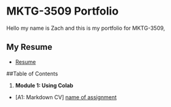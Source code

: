 # MKTG-3509 Portfolio
Hello my name is Zach and this is my portfolio for MKTG-3509, 

## My Resume
- [Resume](https://colab.research.google.com/drive/1VPiXvBqEVtmkEFrwcqHL1xxc-BwrnB0_?authuser=3)

##Table of Contents
1. **Module 1: Using Colab**
- [A1: Markdown CV] 
[name of assignment](https://github.com/zach5242/MKTG-3509/blob/main/A1%20Zach%20Roosa.ipynb)
